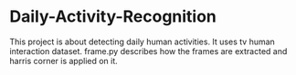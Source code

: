 # Daily-Activity-Recognition
This project is about detecting daily human activities.
It uses tv human interaction dataset.
frame.py describes how the frames are extracted and harris corner is applied on it.
